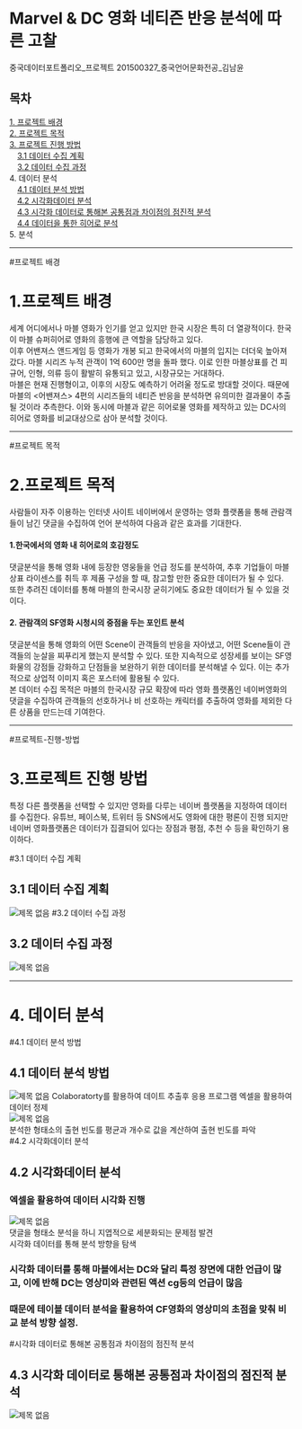 # Marvel & DC 영화 네티즌 반응 분석에 따른 고찰	
중국데이터포트폴리오_프로젝트	
201500327_중국언어문화전공_김남윤

## 목차
[1. 프로젝트 배경](#프로젝트-배경)  
[2. 프로젝트 목적](#프로젝트-목적)  
[3. 프로젝트 진행 방법](#프로젝트-진행-방법)   
　[3.1 데이터 수집 계획](#데이터-수집-계획)  
　[3.2 데이터 수집 과정](#데이터-수집-과정)  
4. 데이터 분석  
　[4.1 데이터 분석 방법](#데이터-분석-방법)  
　[4.2 시각화데이터 분석](#시각화데이터-분석)    
　[4.3 시각화 데이터로 통해본 공통점과 차이점의 점진적 분석](#시각화-데이터로-통해본-공통점과-차이점의-점진적-분석)    
　[4.4  데이터을 통한 히어로 분석](#4.4.1)  
5. 분석 
 ___  
 
#프로젝트 배경  

# 1.프로젝트 배경 
세계 어디에서나 마블 영화가 인기를 얻고 있지만 한국 시장은 특히 더 열광적이다. 한국이 마블 슈퍼히어로 영화의 흥행에 큰 역할을 담당하고 있다.  
이후 어밴져스 앤드게임 등 영화가 개봉 되고 한국에서의 마블의 입지는 더더욱 높아져 갔다. 마블 시리즈 누적 관객이 1억 600만 명을 돌파 했다. 이로 인한 마블상표를 건 피규어, 인형, 의류 등이 활발히 유통되고 있고, 시장규모는 거대하다.   
마블은 현재 진행형이고, 이후의 시장도 예측하기 어려울 정도로 방대할 것이다. 때문에 마블의 <어밴져스> 4편의 시리즈들의 네티즌 반응을 분석하면 유의미한 결과물이 추출될 것이라 추측한다. 이와 동시에 마블과 같은 히어로물 영화를 제작하고 있는 DC사의 히어로 영화를 비교대상으로 삼아 분석할 것이다.
___  

#프로젝트 목적  

# 2.프로젝트 목적
사람들이 자주 이용하는 인터넷 사이트 네이버에서 운영하는 영화 플랫폼을 통해 관람객들이 남긴 댓글을 수집하여 언어 분석하여 다음과 같은 효과를 기대한다.  
#### 1.한국에서의 영화 내 히어로의 호감정도  
댓글분석을 통해 영화 내에 등장한 영웅들을 언급 정도를 분석하여, 추후 기업들이 마블 상표 라이센스를 취득 후 제품 구성을 할 때, 참고할 만한 중요한 데이터가 될 수 있다. 또한  추려진 데이터를 통해 마블의 한국시장 굳히기에도 중요한 데이터가 될 수 있을 것이다.   
#### 2. 관람객의 SF영화 시청시의 중점을 두는 포인트 분석  
댓글분석을 통해 영화의 어떤 Scene이 관객들의 반응을 자아냈고, 어떤 Scene들이 관객들의 눈살을 찌푸리게 했는지 분석할 수 있다. 또한 지속적으로 성장세를 보이는 SF영화물의 강점들 강화하고 단점들을 보완하기 위한 데이터를 분석해낼 수 있다. 이는 추가적으로 상업적 이미지 혹은 포스터에 활용될 수 있다.  
본 데이터 수집 목적은 마블의 한국시장 규모 확장에 따라 영화 플랫폼인 네이버영화의 댓글을 수집하여 관객들의 선호하거나 비 선호하는 캐릭터를 추출하여 영화를 제외한 다른 상품을 만드는데 기여한다.
___
#프로젝트-진행-방법  

# 3.프로젝트 진행 방법
특정 다른 플랫폼을 선택할 수 있지만 영화를 다루는 네이버 플랫폼을 지정하여 데이터를 수집한다. 유튜브, 페이스북, 트위터 등 SNS에서도 영화에 대한 평론이 진행 되지만 네이버 영화플랫폼은 데이터가 집결되어 있다는 장점과 평점, 추천 수 등을 확인하기 용이하다.
  
#3.1 데이터 수집 계획  

## 3.1 데이터 수집 계획
![제목 없음](https://user-images.githubusercontent.com/74234264/101741532-83654d80-3b0d-11eb-9de8-3399bcf1c1b4.png)
#3.2 데이터 수집 과정  

## 3.2 데이터 수집 과정
![제목 없음](https://user-images.githubusercontent.com/74234264/101748018-5ca81680-3b0f-11eb-92fc-fdfa03a33eda.png)
___
# 4. 데이터 분석  

#4.1 데이터 분석 방법
## 4.1 데이터 분석 방법  
![제목 없음](https://user-images.githubusercontent.com/74234264/101749303-ec9a9000-3b10-11eb-9a24-9cdf676bc558.png)
Colaboratorty를 활용하여 데이트 추출후 응용 프로그램 엑셀을 활용하여 데이터 정제  
![제목 없음](https://user-images.githubusercontent.com/74234264/101749545-3a16fd00-3b11-11eb-8fe3-e07c94042e88.png)  
분석한 형태소의 출현 빈도를 평균과 개수로 값을 계산하여 출현 빈도를 파악  
#4.2 시각화데이터 분석  

## 4.2 시각화데이터 분석
### 엑셀을 활용하여 데이터 시각화 진행
![제목 없음](https://user-images.githubusercontent.com/74234264/101750141-f40e6900-3b11-11eb-8331-17da4cf26112.png)  
댓글을 형태소 분석을 하니 지엽적으로 세분화되는 문제점 발견  
시각화 데이터를 통해 분석 방향을 탐색  
### 시각화 데이터를 통해 마블에서는 DC와 달리 특정 장면에 대한 언급이 많고, 이에 반해 DC는 영상미와 관련된 액션 cg등의 언급이 많음
### 때문에 테이블 데이터 분석을 활용하여 CF영화의 영상미의 초점을 맞춰 비교 분석 방향 설정.  

#시각화 데이터로 통해본 공통점과 차이점의 점진적 분석
## 4.3 시각화 데이터로 통해본 공통점과 차이점의 점진적 분석
![제목 없음](https://user-images.githubusercontent.com/74234264/101752949-6d5b8b00-3b15-11eb-9d79-bd490b78d8de.png)


